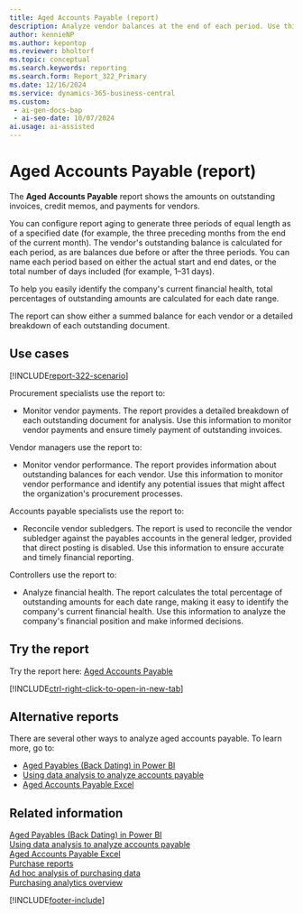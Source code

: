 ```yaml
---
title: Aged Accounts Payable (report)
description: Analyze vendor balances at the end of each period. Use this report to monitor unpaid invoices and prioritize payments for overdue accounts.
author: kennieNP
ms.author: kepontop
ms.reviewer: bholtorf
ms.topic: conceptual
ms.search.keywords: reporting
ms.search.form: Report_322_Primary
ms.date: 12/16/2024
ms.service: dynamics-365-business-central
ms.custom:
 - ai-gen-docs-bap
 - ai-seo-date: 10/07/2024
ai.usage: ai-assisted
---
```


# Aged Accounts Payable (report)

The **Aged Accounts Payable** report shows the amounts on outstanding invoices, credit memos, and payments for vendors.

You can configure report aging to generate three periods of equal length as of a specified date (for example, the three preceding months from the end of the current month). The vendor's outstanding balance is calculated for each period, as are balances due before or after the three periods. You can name each period based on either the actual start and end dates, or the total number of days included (for example, 1–31 days).

To help you easily identify the company's current financial health, total percentages of outstanding amounts are calculated for each date range.

The report can show either a summed balance for each vendor or a detailed breakdown of each outstanding document.

## Use cases

[!INCLUDE[report-322-scenario](../includes/report-322-scenario-include.md)]

<!-- 
Prompt
Below is a report in an ERP system. Provide 3-4 use cases for different personas working with procurement.
Format like this:    
  
As a <persona>, use the report to    
* use case 1  
* use case 2    

Do not capitalize the persona names. 

## Report description
Shows overdue balances for vendors in time intervals. The overdue amounts can show by due date, posting date, or by document date. You can choose to show the amounts in local currency (LCY) and print details of the overdue documents. The time intervals can have headings with dates or with number of dates overdue, relative to the specified aging by type.
This report is the main report for reconciling vendor ledger to G/L. Assuming that you don't post directly to the payables account for the vendor posting group, this report is a specification of the amounts in the general ledger.

### What the report does
Shows the amount of outstanding invoices, credit memos and payments for vendors.

You can configure report aging to generate three equal length periods as of the specified date (i.e. three preceding months from the end of the current month). The vendor's outstanding balance is then calculated for each period, as well as any balances due before or after the three periods. 

Each period can be named from the actual start/end dates, or the total number of days included (i.e. 1 - 31 days).

A total percentage of outstanding amounts are calculated for each date range, to help you easily identify the company's current financial health.

The report can either show a summed balance for each vendor, or a detailed breakdown of each outstanding document for analysis.

### Use cases
Analyse vendor balances at the end of each period. Used to monitor unpaid invoices, and prioritise payments for overdue accounts. 

Allows easy reconciliation of the vendor subledger against the payables account(s) in the general ledger, assuming that direct posting is disabled. 

Please include your data sources and URLs
 -->

Procurement specialists use the report to:

* Monitor vendor payments. The report provides a detailed breakdown of each outstanding document for analysis. Use this information to monitor vendor payments and ensure timely payment of outstanding invoices.

Vendor managers use the report to:

* Monitor vendor performance. The report provides information about outstanding balances for each vendor. Use this information to monitor vendor performance and identify any potential issues that might affect the organization's procurement processes.

Accounts payable specialists use the report to:

* Reconcile vendor subledgers. The report is used to reconcile the vendor subledger against the payables accounts in the general ledger, provided that direct posting is disabled. Use this information to ensure accurate and timely financial reporting.

Controllers use the report to:

* Analyze financial health. The report calculates the total percentage of outstanding amounts for each date range, making it easy to identify the company's current financial health. Use this information to analyze the company's financial position and make informed decisions.

## Try the report

Try the report here: [Aged Accounts Payable](https://businesscentral.dynamics.com?report=322)

[!INCLUDE[ctrl-right-click-to-open-in-new-tab](../includes/ctrl-right-click-to-open-in-new-tab.md)]

## Alternative reports

There are several other ways to analyze aged accounts payable. To learn more, go to:

* [Aged Payables (Back Dating) in Power BI](../finance-powerbi-aged-payables-back-dating.md)
* [Using data analysis to analyze accounts payable](../ad-hoc-analysis-finance.md#example-finance-accounts-payable)
* [Aged Accounts Payable Excel](../reports/report-4403.md)

## Related information

[Aged Payables (Back Dating) in Power BI](../finance-powerbi-aged-payables-back-dating.md)  
[Using data analysis to analyze accounts payable](../ad-hoc-analysis-finance.md#example-finance-accounts-payable)  
[Aged Accounts Payable Excel](../reports/report-4403.md)  
[Purchase reports](../purchase-reports.md)  
[Ad hoc analysis of purchasing data](../ad-hoc-analysis-purchasing.md)  
[Purchasing analytics overview](../purchasing-analytics-overview.md)  

[!INCLUDE[footer-include](../includes/footer-banner.md)]
